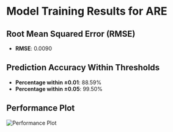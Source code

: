 # Model Training Results for ARE

## Root Mean Squared Error (RMSE)
- **RMSE**: 0.0090

## Prediction Accuracy Within Thresholds
- **Percentage within ±0.01**: 88.59%
- **Percentage within ±0.05**: 99.50%

## Performance Plot
![Performance Plot](../imgs/ARE.png)
